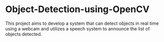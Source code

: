 # Object-Detection-using-OpenCV
This project aims to develop a system that can detect objects in real time using a webcam and utilizes a speech system to  announce the list of objects detected. 
